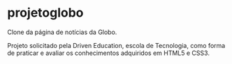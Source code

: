 # projetoglobo

Clone da página de notícias da Globo.

Projeto solicitado pela Driven Education, escola de Tecnologia, como forma de praticar e avaliar os conhecimentos adquiridos em HTML5 e CSS3.
